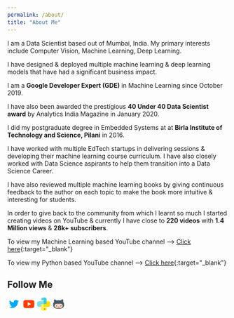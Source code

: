 ```yaml
---
permalink: /about/
title: "About Me"
---
```


<!---Hi I’m Bhavesh, I studied electronics engineering but I’ve been interested in machine learning. I made this website to post some of the videos that I’ve created and to serve as a portfolio of sorts. Besides that I enjoy photography, cricket.
-->

<!---I am a Data Scientist based out of Mumbai, India. Currently working at Cuddle.ai where I focus on building time series anomaly detection algorithms. My primary interests include Computer Vision, Machine Learning, Deep Learning.
-->

I am a Data Scientist based out of Mumbai, India. My primary interests include Computer Vision, Machine Learning, Deep Learning.

I have designed & deployed multiple machine learning & deep learning models that have had a significant business impact.

I am a **Google Developer Expert (GDE)** in Machine Learning since October 2019.

I have also been awarded the prestigious **40 Under 40 Data Scientist award** by Analytics India Magazine in January 2020.

<!--- I have participated in multiple hackathons. Additionally, I have secured **Top 1%** rank (82) with over 8600+ submissions for the Food Demand Forecasting Hackathon - A Machine Learning Hackathon Dataset released by an American professional services firm, Genpact.  Link to the [**Challenge**](https://datahack.analyticsvidhya.com/contest/genpact-machine-learning-hackathon-1/){:target="_blank"} & [**Rank**](/assets/images/av_rank_img.jpg){:target="_blank"}
-->

I did my postgraduate degree in Embedded Systems at at **Birla Institute of Technology and Science, Pilani** in 2016.

I have worked with multiple EdTech startups in delivering sessions & developing their machine learning course curriculum. I have also closely worked with Data Science aspirants to help them transition into a Data Science Career. 

I have also reviewed multiple machine learning books by giving continuous feedback to the author on each topic to make the book more intuitive & interesting for students. 

In order to give back to the community from which I learnt so much I started creating videos on YouTube & currently I have close to **220 videos** with **1.4 Million views** & **28k+ subscribers**.

To view my Machine Learning based YouTube channel &#10230; [Click here](https://youtube.com/BhaveshBhatt8791){:target="_blank"}   

To view my Python based YouTube channel &#10230; [Click here](https://www.youtube.com/PythonTricks/){:target="_blank"}   

<!---
To view my Python based YouTube channel &#10230; [Click here](https://www.youtube.com/channel/UCo_uTt4go2qs8xOJaUgsiiw){:target="_blank"}   
-->

## Follow Me
<a href="https://twitter.com/_bhaveshbhatt" target="_blank"><img class="ai-subscribed-social-icon" src="/assets/images/tw.png" width="30"></a>
<a href="https://www.youtube.com/bhaveshbhatt8791/" target="_blank"><img class="ai-subscribed-social-icon" src="/assets/images/ytb.png" width="30"></a>
<a href="https://www.youtube.com/PythonTricks/" target="_blank"><img class="ai-subscribed-social-icon" src="/assets/images/python_logo.png" width="30"></a>
<a href="https://github.com/bhattbhavesh91" target="_blank"><img class="ai-subscribed-social-icon" src="/assets/images/gthb.png" width="30"></a>
